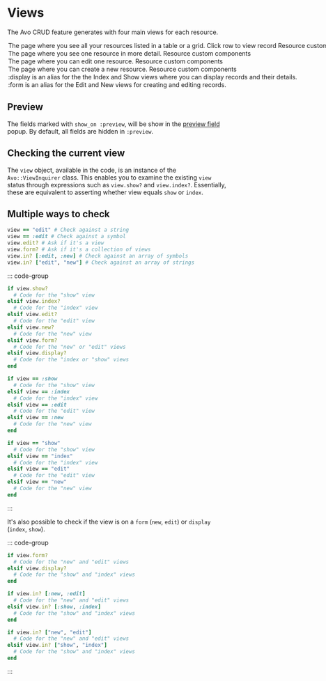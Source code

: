 # Views

The Avo CRUD feature generates with four main views for each resource.

<Option name="`Index`">

The page where you see all your resources listed in a table or a [grid](grid-view.html).
<br/>
<RelatedList>
  <RelatedItem href="./customization.html#click_row_to_view_record">Click row to view record</RelatedItem>
  <RelatedItem href="./resources.html#self.components">Resource custom components</RelatedItem>
</RelatedList>

</Option>

<Option name="`Show`">

The page where you see one resource in more detail.
<br/>
<RelatedList>
  <RelatedItem href="./resources.html#self.components">Resource custom components</RelatedItem>
</RelatedList>

</Option>

<Option name="`Edit`">

The page where you can edit one resource.
<br/>
<RelatedList>
  <RelatedItem href="./resources.html#self.components">Resource custom components</RelatedItem>
</RelatedList>

</Option>

<Option name="`New`">

The page where you can create a new resource.
<br/>
<RelatedList>
  <RelatedItem href="./resources.html#self.components">Resource custom components</RelatedItem>
</RelatedList>

</Option>

<Option name="`Display`">

`:display` is an alias for the the `Index` and `Show` views where you can display records and their details.

</Option>

<Option name="`Form`">

`:form` is an alias for the `Edit` and `New` views for creating and editing records.

</Option>

## Preview

The fields marked with `show_on :preview`, will be show in the [preview field](./fields/preview) popup.
By default, all fields are hidden in `:preview`.

## Checking the current view

The `view` object, available in the code, is an instance of the `Avo::ViewInquirer` class.
This enables you to examine the existing `view` status through expressions such as `view.show?` and `view.index?`.
Essentially, these are equivalent to asserting whether view equals `show` or `index`.

## Multiple ways to check

```ruby
view == "edit" # Check against a string
view == :edit # Check against a symbol
view.edit? # Ask if it's a view
view.form? # Ask if it's a collection of views
view.in? [:edit, :new] # Check against an array of symbols
view.in? ["edit", "new"] # Check against an array of strings
```

::: code-group
```ruby [Ask]
if view.show?
  # Code for the "show" view
elsif view.index?
  # Code for the "index" view
elsif view.edit?
  # Code for the "edit" view
elsif view.new?
  # Code for the "new" view
elsif view.form?
  # Code for the "new" or "edit" views
elsif view.display?
  # Code for the "index or "show" views
end
```

```ruby [Symbol comparator]
if view == :show
  # Code for the "show" view
elsif view == :index
  # Code for the "index" view
elsif view == :edit
  # Code for the "edit" view
elsif view == :new
  # Code for the "new" view
end
```

```ruby [String comparator]
if view == "show"
  # Code for the "show" view
elsif view == "index"
  # Code for the "index" view
elsif view == "edit"
  # Code for the "edit" view
elsif view == "new"
  # Code for the "new" view
end
```
:::

It's also possible to check if the view is on a `form` (`new`, `edit`) or `display` (`index`, `show`).

::: code-group
```ruby [Ask]
if view.form?
  # Code for the "new" and "edit" views
elsif view.display?
  # Code for the "show" and "index" views
end
```

```ruby [Symbol comparator]
if view.in? [:new, :edit]
  # Code for the "new" and "edit" views
elsif view.in? [:show, :index]
  # Code for the "show" and "index" views
end
```

```ruby [String comparator]
if view.in? ["new", "edit"]
  # Code for the "new" and "edit" views
elsif view.in? ["show", "index"]
  # Code for the "show" and "index" views
end
```
:::

